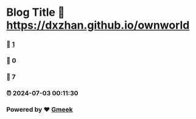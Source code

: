 # Blog Title :link: https://dxzhan.github.io/ownworld 
### :page_facing_up: [1](https://dxzhan.github.io/ownworld/tag.html) 
### :speech_balloon: 0 
### :hibiscus: 7 
### :alarm_clock: 2024-07-03 00:11:30 
### Powered by :heart: [Gmeek](https://github.com/Meekdai/Gmeek)
